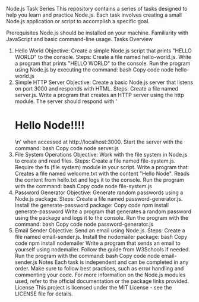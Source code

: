 Node.js Task Series
This repository contains a series of tasks designed to help you learn and practice Node.js. Each task involves creating a small Node.js application or script to accomplish a specific goal.

Prerequisites
Node.js should be installed on your machine.
Familiarity with JavaScript and basic command-line usage.
Tasks Overview
1. Hello World
Objective: Create a simple Node.js script that prints "HELLO WORLD" to the console.
Steps:
Create a file named hello-world.js.
Write a program that prints "HELLO WORLD" to the console.
Run the program using Node.js by executing the command:
bash
Copy code
node hello-world.js
2. Simple HTTP Server
Objective: Create a basic Node.js server that listens on port 3000 and responds with HTML.
Steps:
Create a file named server.js.
Write a program that creates an HTTP server using the http module.
The server should respond with '<h1>Hello Node!!!!</h1>\n' when accessed at http://localhost:3000.
Start the server with the command:
bash
Copy code
node server.js
3. File System Operations
Objective: Work with the file system in Node.js to create and read files.
Steps:
Create a file named file-system.js.
Require the fs (file system) module in your script.
Write a program that:
Creates a file named welcome.txt with the content "Hello Node".
Reads the content from hello.txt and logs it to the console.
Run the program with the command:
bash
Copy code
node file-system.js
4. Password Generator
Objective: Generate random passwords using a Node.js package.
Steps:
Create a file named password-generator.js.
Install the generate-password package:
Copy code
npm install generate-password
Write a program that generates a random password using the package and logs it to the console.
Run the program with the command:
bash
Copy code
node password-generator.js
5. Email Sender
Objective: Send an email using Node.js.
Steps:
Create a file named email-sender.js.
Install the nodemailer package:
bash
Copy code
npm install nodemailer
Write a program that sends an email to yourself using nodemailer. Follow the guide from W3Schools if needed.
Run the program with the command:
bash
Copy code
node email-sender.js
Notes
Each task is independent and can be completed in any order.
Make sure to follow best practices, such as error handling and commenting your code.
For more information on the Node.js modules used, refer to the official documentation or the package links provided.
License
This project is licensed under the MIT License - see the LICENSE file for details.
